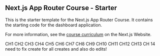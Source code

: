 ## Next.js App Router Course - Starter

This is the starter template for the Next.js App Router Course. It contains the starting code for the dashboard application.

For more information, see the [course curriculum](https://nextjs.org/learn) on the Next.js Website.

CH1
CH2
CH3
CH4
CH5
CH6
CH7
CH8
CH9
CH10
CH11
CH12
CH13
CH 14 need to fix create for all creates and also do edits!

